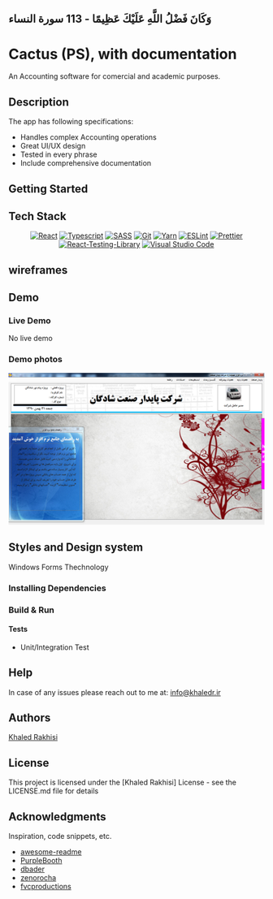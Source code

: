 ## وَكَانَ فَضْلُ اللَّهِ عَلَيْكَ عَظِيمًا - 113 سورة النساء

# Cactus (PS), with documentation

An Accounting software for comercial and academic purposes.

## Description

The app has following specifications:
- Handles complex Accounting operations
- Great UI/UX design
- Tested in every phrase
- Include comprehensive documentation

## Getting Started

## Tech Stack

<div align="center">
<a href="https://reactjs.org/" title="React"><img src="https://github.com/get-icon/geticon/raw/master/icons/react.svg" alt="React" width="64px" height="64px"></a>
<a href="https://www.typescriptlang.org/" title="Typescript"><img src="https://github.com/get-icon/geticon/raw/master/icons/typescript-icon.svg" alt="Typescript" width="64px" height="64px"></a>
<a href="https://sass-lang.com/" title="SASS"><img src="https://github.com/get-icon/geticon/raw/master/icons/sass.svg" alt="SASS" width="64px" height="64px"></a>
<a href="https://git-scm.com/" title="Git"><img src="https://github.com/get-icon/geticon/raw/master/icons/git-icon.svg" alt="Git" width="64px" height="64px"></a>
<a href="https://yarnpkg.com/" title="Yarn"><img src="https://github.com/get-icon/geticon/raw/master/icons/yarn.svg" alt="Yarn" width="64px" height="64px"></a>
<a href="https://eslint.org/" title="ESLint"><img src="https://github.com/get-icon/geticon/raw/master/icons/eslint.svg" alt="ESLint" width="64px" height="64px"></a>
<a href="https://prettier.io/" title="Prettier"><img src="https://github.com/get-icon/geticon/raw/master/icons/prettier.svg" alt="Prettier" width="64px" height="64px"></a>
<a href="https://testing-library.com/docs/react-testing-library/intro/" title="React-Testing-Library"><img src="https://raw.githubusercontent.com/testing-library/react-testing-library/main/other/goat.png" alt="React-Testing-Library" width="64px" height="64px"></a>
<a href="https://code.visualstudio.com/" title="Visual Studio Code"><img src="https://github.com/get-icon/geticon/raw/master/icons/visual-studio-code.svg" alt="Visual Studio Code" width="64px" height="64px"></a>
</div>

## wireframes

## Demo

### Live Demo

No live demo

### Demo photos

![Demo snapshot #1](./public/demo1.png)

## Styles and Design system

Windows Forms Thechnology

### Installing Dependencies


### Build & Run


#### Tests

- Unit/Integration Test

## Help

In case of any issues please reach out to me at: info@khaledr.ir

## Authors

[Khaled Rakhisi](https://www.linkedin.com/in/khaledrakhisi/)

## License

This project is licensed under the [Khaled Rakhisi] License - see the LICENSE.md file for details

## Acknowledgments

Inspiration, code snippets, etc.

- [awesome-readme](https://github.com/matiassingers/awesome-readme)
- [PurpleBooth](https://gist.github.com/PurpleBooth/109311bb0361f32d87a2)
- [dbader](https://github.com/dbader/readme-template)
- [zenorocha](https://gist.github.com/zenorocha/4526327)
- [fvcproductions](https://gist.github.com/fvcproductions/1bfc2d4aecb01a834b46)

